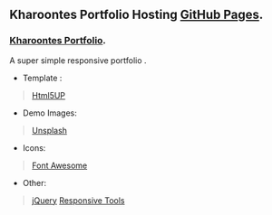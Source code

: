 
## Kharoontes Portfolio Hosting [GitHub Pages](https://pages.github.com/).
 
### [Kharoontes Portfolio](https://kharoontes.github.io/PortFolio/). 


A super simple responsive portfolio . 

<!-- ------------------------------ Credits: ------------------------------- -->

- Template : 
>[Html5UP](https://html5up.net/)

- Demo Images:
>[Unsplash](unsplash.com) 

- Icons:
>[Font Awesome](fontawesome.io)

- Other:
>[jQuery](https://jquery.com/)
>[Responsive Tools](github.com/ajlkn/responsive-tools)
